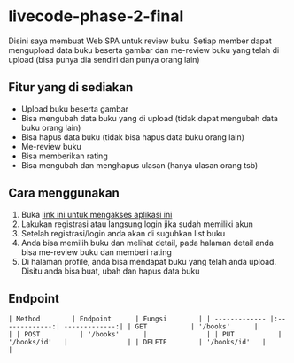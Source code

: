 # livecode-phase-2-final

Disini saya membuat Web SPA untuk review buku. Setiap member dapat mengupload data buku beserta gambar dan me-review buku yang telah di upload (bisa punya dia sendiri dan punya orang lain)

## Fitur yang di sediakan

* Upload buku beserta gambar
* Bisa mengubah data buku yang di upload (tidak dapat mengubah data buku orang lain)
* Bisa hapus data buku (tidak bisa hapus data buku orang lain)
* Me-review buku
* Bisa memberikan rating
* Bisa mengubah dan menghapus ulasan (hanya ulasan orang tsb)

## Cara menggunakan

1. Buka [link ini untuk mengakses aplikasi ini](https://www.amazon.com/b/ref=s9_acss_bw_cg_BHPgrid_2b1_w?node=6323045011&pf_rd_m=ATVPDKIKX0DER&pf_rd_s=merchandised-search-5&pf_rd_r=XVFXDRYSG7AP0EFYR28Q&pf_rd_t=101&pf_rd_p=faf4083d-2157-44b3-8985-ca99aa1b4f4a&pf_rd_i=283155)
2. Lakukan registrasi atau langsung login jika sudah memiliki akun
3. Setelah registrasi/login anda akan di suguhkan list buku
4. Anda bisa memilih buku dan melihat detail, pada halaman detail anda bisa me-review buku dan memberi rating
5. Di halaman profile, anda bisa mendapat buku yang telah anda upload. Disitu anda bisa buat, ubah dan hapus data buku

## Endpoint
`
| Method        | Endpoint      | Fungsi        |
| ------------- |:-------------:| -------------:|
| GET           | '/books'      |               |
| POST          | '/books'      |               |
| PUT           | '/books/id'   |               |
| DELETE        | '/books/id'   |               |
`
